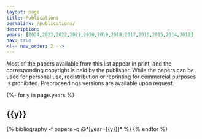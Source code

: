 ```yaml
---
layout: page
title: Publications
permalink: /publications/
description:
years: [2024,2023,2022,2021,2020,2019,2018,2017,2016,2015,2014,2012]
nav: true
<!-- nav_order: 2 -->
---
```

<div class="publications">

Most of the papers available from this list appear in print, and the corresponding copyright is held by the publisher. While the papers can be used for personal use, redistribution or reprinting for commercial purposes is prohibited. Preproceedings versions are available upon request.

{%- for y in page.years %}
  <h2 class="year">{{y}}</h2>
  {% bibliography -f papers -q @*[year={{y}}]* %}
{% endfor %}

</div>


